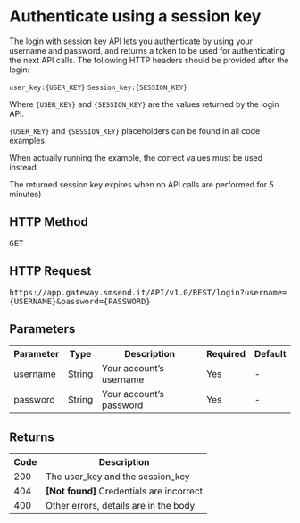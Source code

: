<h1>Authenticate using a session key</h1>
<p>The login with session key API lets you authenticate by using your username and password, and returns a token to be used for authenticating the next API calls. The following HTTP headers should be provided after the login:</p>
<code>user_key:{USER_KEY}</code> <code>Session_key:{SESSION_KEY}</code>
<p>Where <code>{USER_KEY}</code> and <code>{SESSION_KEY}</code> are the values returned by the login API.</p>
<p><code>{USER_KEY}</code> and <code>{SESSION_KEY}</code> placeholders can be found in all code examples.</p>
<p>When actually running the example, the correct values must be used instead.</p>
<p>The returned session key expires when no API calls are performed for 5 minutes)</p>
<h2>HTTP Method</h2>
<kbd>GET</kbd>
<h2>HTTP Request</h2>
<kbd>https://app.gateway.smsend.it/API/v1.0/REST/login?username={USERNAME}&password={PASSWORD}</kbd>
<h2>Parameters</h2>
<table>
  <tbody>
    <tr>
      <th>Parameter</th>
      <th>Type</th>
      <th>Description</th>
      <th>Required</th>
      <th>Default</th>
    </tr>
    <tr>
      <td>username</td>
      <td>String</td>
      <td>Your account’s username</td>
      <td>Yes</td>
      <td>-</td>
    </tr>
    <tr>
      <td>password</td>
      <td>String</td>
      <td>Your account’s password</td>
      <td>Yes</td>
      <td>-</td>
    </tr>
  </tbody>
</table>
<h2>Returns</h2>
<table>
  <tbody>
    <tr>
      <th>Code</th>
      <th>Description</th>
    </tr>
    <tr>
      <td>200</td>
      <td>The user_key and the session_key</td>
    </tr>
    <tr>
      <td>404</td>
      <td><strong>[Not found]</strong> Credentials are incorrect</td>
    </tr>
    <tr>
      <td>400</td>
      <td>Other errors, details are in the body</td>
    </tr>
  </tbody>
</table>
